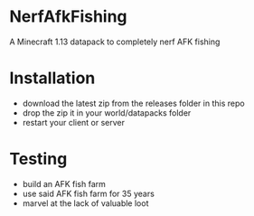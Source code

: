 # NerfAfkFishing
A Minecraft 1.13 datapack to completely nerf AFK fishing

# Installation
* download the latest zip from the releases folder in this repo
* drop the zip it in your world/datapacks folder
* restart your client or server

# Testing
* build an AFK fish farm
* use said AFK fish farm for 35 years
* marvel at the lack of valuable loot
